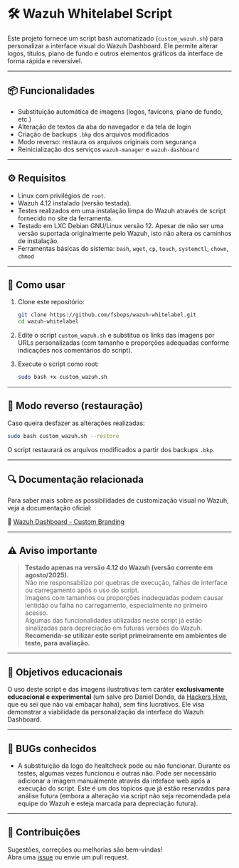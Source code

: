 # 🛠️ Wazuh Whitelabel Script

Este projeto fornece um script bash automatizado (`custom_wazuh.sh`) para personalizar a interface visual do Wazuh Dashboard. Ele permite alterar logos, títulos, plano de fundo e outros elementos gráficos da interface de forma rápida e reversível.

---

## 📦 Funcionalidades

- Substituição automática de imagens (logos, favicons, plano de fundo, etc.)
- Alteração de textos da aba do navegador e da tela de login
- Criação de backups `.bkp` dos arquivos modificados
- Modo reverso: restaura os arquivos originais com segurança
- Reinicialização dos serviços `wazuh-manager` e `wazuh-dashboard`

---

## ⚙️ Requisitos

- Linux com privilégios de `root`.
- Wazuh 4.12 instalado (versão testada).
- Testes realizados em uma instalação limpa do Wazuh através de script fornecido no site da ferramenta.
- Testado em LXC Debian GNU/Linux versão 12. Apesar de não ser uma versão suportada originalmente pelo Wazuh, isto não altera os caminhos de instalação.
- Ferramentas básicas do sistema: `bash`, `wget`, `cp`, `touch`, `systemctl`, `chown`, `chmod`

---

## 🚀 Como usar

1. Clone este repositório:
   ```bash
   git clone https://github.com/fsbops/wazuh-whitelabel.git
   cd wazuh-whitelabel
   ```

2. Edite o script `custom_wazuh.sh` e substitua os links das imagens por URLs personalizadas (com tamanho e proporções adequadas conforme indicações nos comentários do script).

3. Execute o script como root:
   ```bash
   sudo bash +x custom_wazuh.sh
   ```

---

## 🔄 Modo reverso (restauração)

Caso queira desfazer as alterações realizadas:
```bash
sudo bash custom_wazuh.sh --restore
```

O script restaurará os arquivos modificados a partir dos backups `.bkp`.

---

## 🔍 Documentação relacionada

Para saber mais sobre as possibilidades de customização visual no Wazuh, veja a documentação oficial:

📘 [Wazuh Dashboard - Custom Branding](https://documentation.wazuh.com/current/user-manual/wazuh-dashboard/custom-branding.html)

---

## ⚠️ Aviso importante

> **Testado apenas na versão 4.12 do Wazuh (versão corrente em agosto/2025).**  
> Não me responsabilizo por quebras de execução, falhas de interface ou carregamento após o uso do script.  
> Imagens com tamanhos ou proporções inadequadas podem causar lentidão ou falha no carregamento, especialmente no primeiro acesso.  
> Algumas das funcionalidades utilizadas neste script já estão sinalizadas para depreciação em futuras versões do Wazuh.  
> **Recomenda-se utilizar este script primeiramente em ambientes de teste, para avaliação.**

---

## 🧠 Objetivos educacionais

O uso deste script e das imagens ilustrativas tem caráter **exclusivamente educacional e experimental** (um salve pro Daniel Donda, da [Hackers Hive](http://hackershive.io/), que eu sei que não vai embaçar haha), sem fins lucrativos. Ele visa demonstrar a viabilidade da personalização da interface do Wazuh Dashboard.

---

## 🧠 BUGs conhecidos

- A substituição da logo do healtcheck pode ou não funcionar. Durante os testes, algumas vezes funcionou e outras não. Pode ser necessário adicionar a imagem manualmente através da inteface web após a execução do script. Este é um dos tópicos que já estão reservados para análise futura (embora a alteração via script não seja recomendada pela equipe do Wazuh e esteja marcada para depreciação futura). 

---

## 🤝 Contribuições

Sugestões, correções ou melhorias são bem-vindas!  
Abra uma [issue](https://github.com/seu-usuario/wazuh-dashboard-custom/issues) ou envie um pull request.
